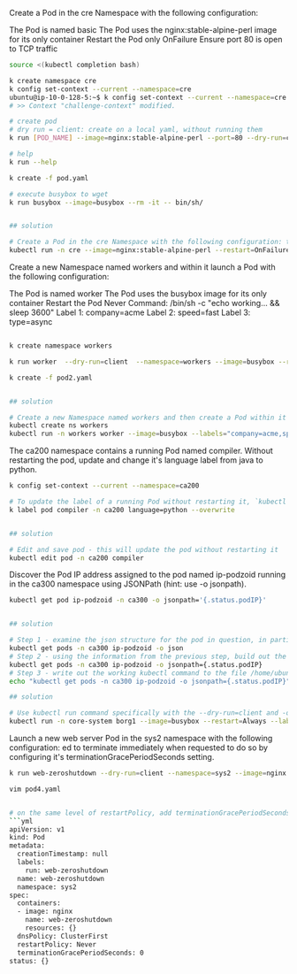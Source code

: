 
Create a Pod in the cre Namespace with the following configuration:

The Pod is named basic
The Pod uses the nginx:stable-alpine-perl image for its only container
Restart the Pod only OnFailure
Ensure port 80 is open to TCP traffic

```bash
source <(kubectl completion bash)

k create namespace cre
k config set-context --current --namespace=cre
ubuntu@ip-10-0-128-5:~$ k config set-context --current --namespace=cre
# >> Context "challenge-context" modified.

# create pod
# dry run = client: create on a local yaml, without running them
k run [POD_NAME] --image=nginx:stable-alpine-perl --port=80 --dry-run=client --restart=OnFailure -o yaml > pod.yaml

# help
k run --help

k create -f pod.yaml

# execute busybox to wget
k run busybox --image=busybox --rm -it -- bin/sh/


## solution

# Create a Pod in the cre Namespace with the following configuration: the Pod is named basic, the Pod uses the nginx:stable-alpine-perl image for its only container, restart the Pod only OnFailure, ensure port 80 is open to TCP traffic
kubectl run -n cre --image=nginx:stable-alpine-perl --restart=OnFailure --port=80 basic

```






Create a new Namespace named workers and within it launch a Pod with the following configuration:

The Pod is named worker
The Pod uses the busybox image for its only container
Restart the Pod Never
Command: /bin/sh -c "echo working... && sleep 3600"
Label 1: company=acme
Label 2: speed=fast
Label 3: type=async


```bash

k create namespace workers

k run worker  --dry-run=client  --namespace=workers --image=busybox --restart=Never --labels=company=acme,speed=fast,type=async --dry-run=client -o yaml --command -- /bin/sh -c "echo working... && sleep 3600" > pod2.yaml

k create -f pod2.yaml


## solution

# Create a new Namespace named workers and then create a Pod within it using the following configuration: the Pod is named worker, the Pod uses the busybox image for its only container, the Pod has the labels company=acme, speed=fast, type=async, the Pod runs the command /bin/sh -c "echo working... && sleep 3600"
kubectl create ns workers
kubectl run -n workers worker --image=busybox --labels="company=acme,speed=fast,type=async" -- /bin/sh -c "echo working... && sleep 3600"
```


The ca200 namespace contains a running Pod named compiler. Without restarting the pod, update and change it's language label from java to python.


```bash
k config set-context --current --namespace=ca200

# To update the label of a running Pod without restarting it, `kubectl label` command.
k label pod compiler -n ca200 language=python --overwrite


## solution

# Edit and save pod - this will update the pod without restarting it
kubectl edit pod -n ca200 compiler


```


Discover the Pod IP address assigned to the pod named ip-podzoid running in the ca300 namespace using JSONPath (hint: use -o jsonpath). 

```bash
kubectl get pod ip-podzoid -n ca300 -o jsonpath='{.status.podIP}'


## solution

# Step 1 - examine the json structure for the pod in question, in particular look to see where the pod assigned ip address is located - it is in the .status.podIP field
kubectl get pods -n ca300 ip-podzoid -o json
# Step 2 - using the information from the previous step, build out the actual jsonpath based expression to return only the pod ip address
kubectl get pods -n ca300 ip-podzoid -o jsonpath={.status.podIP}
# Step 3 - write out the working kubectl command to the file /home/ubuntu/podip.sh
echo "kubectl get pods -n ca300 ip-podzoid -o jsonpath={.status.podIP}" > /home/ubuntu/podip.sh

```



```bash
## solution

# Use kubectl run command specifically with the --dry-run=client and -o yaml parameters - and then redirect the output to file
kubectl run -n core-system borg1 --image=busybox --restart=Always --labels="platform=prod" --env system=borg -o yaml --dry-run=client -- /bin/sh -c "echo borg.running... && sleep 3600" > /home/ubuntu/pod.yaml
```

Launch a new web server Pod in the sys2 namespace with the following configuration:
ed to terminate immediately when requested to do so by configuring it's terminationGracePeriodSeconds setting.

```bash
k run web-zeroshutdown --dry-run=client --namespace=sys2 --image=nginx --restart=Never  -o yaml  > pod4.yaml

vim pod4.yaml


# on the same level of restartPolicy, add terminationGracePeriodSeconds: 0
```yml
apiVersion: v1
kind: Pod
metadata:
  creationTimestamp: null
  labels:
    run: web-zeroshutdown
  name: web-zeroshutdown
  namespace: sys2
spec:
  containers:
  - image: nginx
    name: web-zeroshutdown
    resources: {}
  dnsPolicy: ClusterFirst
  restartPolicy: Never
  terminationGracePeriodSeconds: 0
status: {}
```